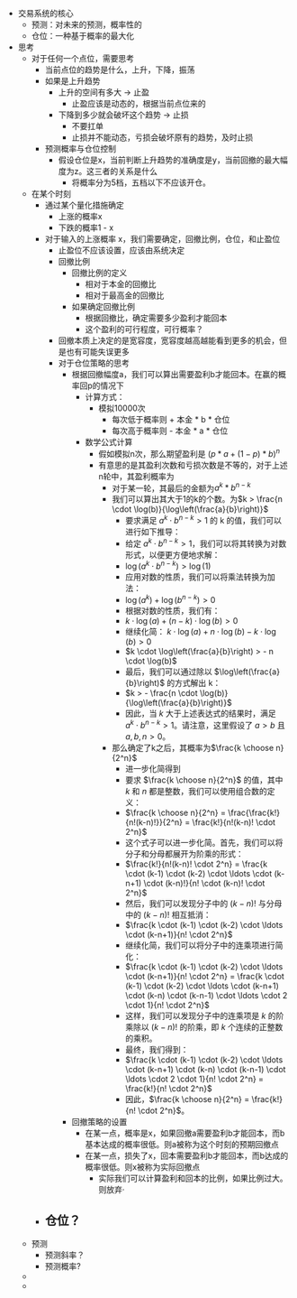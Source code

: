 - 交易系统的核心
	- 预测：对未来的预测，概率性的
	- 仓位：一种基于概率的最大化
- 思考
	- 对于任何一个点位，需要思考
		- 当前点位的趋势是什么，上升，下降，振荡
		- 如果是上升趋势
			- 上升的空间有多大 -> 止盈
				- 止盈应该是动态的，根据当前点位来的
			- 下降到多少就会破坏这个趋势 -> 止损
				- 不要扛单
				- 止损并不能动态，亏损会破坏原有的趋势，及时止损
		- 预测概率与仓位控制
			- 假设仓位是x，当前判断上升趋势的准确度是y，当前回撤的最大幅度为z。这三者的关系是什么
				- 将概率分为5档，五档以下不应该开仓。
	- 在某个时刻
		- 通过某个量化措施确定
			- 上涨的概率x
			- 下跌的概率1 - x
		- 对于输入的上涨概率 x，我们需要确定，回撤比例，仓位，和止盈位
			- 止盈位不应该设置，应该由系统决定
			- 回撤比例
				- 回撤比例的定义
					- 相对于本金的回撤比
					- 相对于最高金的回撤比
				- 如果确定回撤比例
					- 根据回撤比，确定需要多少盈利才能回本
					- 这个盈利的可行程度，可行概率？
			- 回撤本质上决定的是宽容度，宽容度越高越能看到更多的机会，但是也有可能失误更多
			- 对于仓位策略的思考
				- 根据回撤幅度a，我们可以算出需要盈利b才能回本。在赢的概率回p的情况下
					- 计算方式：
						- 模拟10000次
							- 每次低于概率则 + 本金 * b * 仓位
							- 每次高于概率则 - 本金 * a * 仓位
					- 数学公式计算
						- 假如模拟n次，那么期望盈利是 $(p*a + (1-p)*b)^n$
						- 有意思的是其盈利次数和亏损次数是不等的，对于上述n轮中，其盈利概率为
							- 对于某一轮，其最后的金额为$a^k*b^{n-k}$
							- 我们可以算出其大于1的k的个数。为$k > \frac{n \cdot \log(b)}{\log\left(\frac{a}{b}\right)}$
								- 要求满足 $a^k \cdot b^{n-k} > 1$ 的 k 的值，我们可以进行如下推导：
								- 给定 $a^k \cdot b^{n-k} > 1$，我们可以将其转换为对数形式，以便更方便地求解：
								- $\log(a^k \cdot b^{n-k}) > \log(1)$
								- 应用对数的性质，我们可以将乘法转换为加法：
								- $\log(a^k) + \log(b^{n-k}) > 0$
								- 根据对数的性质，我们有：
								- $k \cdot \log(a) + (n-k) \cdot \log(b) > 0$
								- 继续化简：
								  $k \cdot \log(a) + n \cdot \log(b) - k \cdot \log(b) > 0$
								- $k \cdot \log\left(\frac{a}{b}\right) > - n \cdot \log(b)$
								- 最后，我们可以通过除以 $\log\left(\frac{a}{b}\right)$ 的方式解出 k：
								- $k > - \frac{n \cdot \log(b)}{\log\left(\frac{a}{b}\right)}$
								- 因此，当 $k$ 大于上述表达式的结果时，满足 $a^k \cdot b^{n-k} > 1$。请注意，这里假设了 $a > b$ 且 $a, b, n > 0$。
							- 那么确定了k之后，其概率为$\frac{k \choose n}{2^n}$
								- 进一步化简得到
								- 要求 $\frac{k \choose n}{2^n}$ 的值，其中 $k$ 和 $n$ 都是整数，我们可以使用组合数的定义：
								- $\frac{k \choose n}{2^n} = \frac{\frac{k!}{n!(k-n)!}}{2^n} = \frac{k!}{n!(k-n)! \cdot 2^n}$
								- 这个式子可以进一步化简。首先，我们可以将分子和分母都展开为阶乘的形式：
								- $\frac{k!}{n!(k-n)! \cdot 2^n} = \frac{k \cdot (k-1) \cdot (k-2) \cdot \ldots \cdot (k-n+1) \cdot (k-n)!}{n! \cdot (k-n)! \cdot 2^n}$
								- 然后，我们可以发现分子中的 $(k-n)!$ 与分母中的 $(k-n)!$ 相互抵消：
								- $\frac{k \cdot (k-1) \cdot (k-2) \cdot \ldots \cdot (k-n+1)}{n! \cdot 2^n}$
								- 继续化简，我们可以将分子中的连乘项进行简化：
								- $\frac{k \cdot (k-1) \cdot (k-2) \cdot \ldots \cdot (k-n+1)}{n! \cdot 2^n} = \frac{k \cdot (k-1) \cdot (k-2) \cdot \ldots \cdot (k-n+1) \cdot (k-n) \cdot (k-n-1) \cdot \ldots \cdot 2 \cdot 1}{n! \cdot 2^n}$
								- 这样，我们可以发现分子中的连乘项是 $k$ 的阶乘除以 $(k-n)!$ 的阶乘，即 $k$ 个连续的正整数的乘积。
								- 最终，我们得到：
								- $\frac{k \cdot (k-1) \cdot (k-2) \cdot \ldots \cdot (k-n+1) \cdot (k-n) \cdot (k-n-1) \cdot \ldots \cdot 2 \cdot 1}{n! \cdot 2^n} = \frac{k!}{n! \cdot 2^n}$
								- 因此，$\frac{k \choose n}{2^n} = \frac{k!}{n! \cdot 2^n}$。
				- 回撤策略的设置
					- 在某一点，概率是x，如果回撤a需要盈利b才能回本，而b基本达成的概率很低。则a被称为这个时刻的预期回撤点
					- 在某一点，损失了x，回本需要盈利b才能回本，而b达成的概率很低。则x被称为实际回撤点
						- 实际我们可以计算盈利和回本的比例，如果比例过大。则放弃·
		- 仓位？
			-
	- 预测
		- 预测斜率？
		- 预测概率?
	-
	-